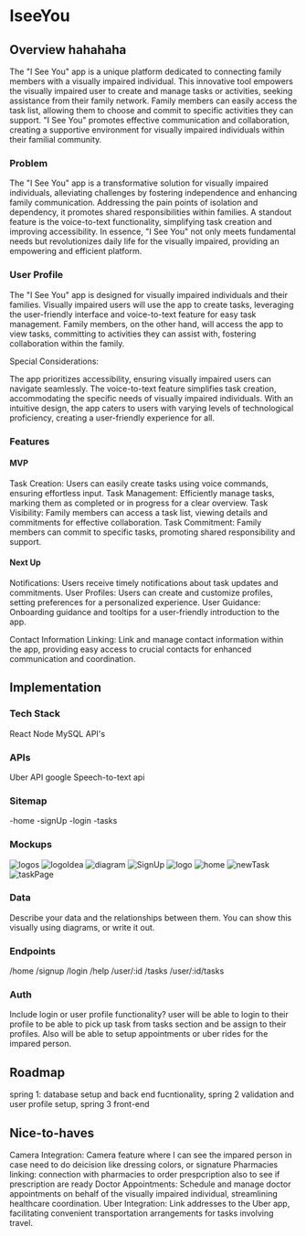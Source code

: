 # IseeYou

## Overview hahahaha

The "I See You" app is a unique platform dedicated to connecting family members with a visually impaired individual. This innovative tool empowers the visually impaired user to create and manage tasks or activities, seeking assistance from their family network. Family members can easily access the task list, allowing them to choose and commit to specific activities they can support. "I See You" promotes effective communication and collaboration, creating a supportive environment for visually impaired individuals within their familial community.

### Problem

The "I See You" app is a transformative solution for visually impaired individuals, alleviating challenges by fostering independence and enhancing family communication. Addressing the pain points of isolation and dependency, it promotes shared responsibilities within families. A standout feature is the voice-to-text functionality, simplifying task creation and improving accessibility. In essence, "I See You" not only meets fundamental needs but revolutionizes daily life for the visually impaired, providing an empowering and efficient platform.

### User Profile

The "I See You" app is designed for visually impaired individuals and their families. Visually impaired users will use the app to create tasks, leveraging the user-friendly interface and voice-to-text feature for easy task management. Family members, on the other hand, will access the app to view tasks, committing to activities they can assist with, fostering collaboration within the family.

Special Considerations:

The app prioritizes accessibility, ensuring visually impaired users can navigate seamlessly. The voice-to-text feature simplifies task creation, accommodating the specific needs of visually impaired individuals. With an intuitive design, the app caters to users with varying levels of technological proficiency, creating a user-friendly experience for all.

### Features

#### MVP
Task Creation:
Users can easily create tasks using voice commands, ensuring effortless input.
Task Management:
Efficiently manage tasks, marking them as completed or in progress for a clear overview.
Task Visibility:
Family members can access a task list, viewing details and commitments for effective collaboration.
Task Commitment:
Family members can commit to specific tasks, promoting shared responsibility and support.

#### Next Up
Notifications:
Users receive timely notifications about task updates and commitments.
User Profiles:
Users can create and customize profiles, setting preferences for a personalized experience.
User Guidance:
Onboarding guidance and tooltips for a user-friendly introduction to the app.

Contact Information Linking:
Link and manage contact information within the app, providing easy access to crucial contacts for enhanced communication and coordination.

## Implementation

### Tech Stack

React
Node
MySQL
API's

### APIs

Uber API
google Speech-to-text api 

### Sitemap

-home
-signUp
-login
-tasks


### Mockups

![logos](./src/assets/screenshots/Screenshot%202023-11-14%20at%202.55.33%20PM.png)
![logoIdea](./src/assets/screenshots/Screenshot%202023-11-14%20at%202.55.46%20PM.png)
![diagram](./src/assets/screenshots/Screenshot%202023-11-14%20at%2011.08.42%20PM.png)
![SignUp](./src/assets/screenshots/Screenshot%202023-11-18%20at%203.48.22%20PM.png)
![logo](./src/assets/screenshots/Screenshot%202023-11-18%20at%203.48.33%20PM.png)
![home](./src/assets/screenshots/Screenshot%202023-11-18%20at%203.48.04%20PM.png)
![newTask](./src/assets/screenshots/Screenshot%202023-11-18%20at%205.36.23%20PM.png)
![taskPage](./src/assets/screenshots/Screenshot%202023-11-18%20at%206.04.29%20PM.png)
### Data

Describe your data and the relationships between them. You can show this visually using diagrams, or write it out. 

### Endpoints

/home
/signup
/login
/help
/user/:id
/tasks
/user/:id/tasks



### Auth

Include login or user profile functionality? user will be able to login to their profile to be able to pick up task from tasks section and be assign to their profiles. Also will be able to setup appointments or uber rides for the impared person.


## Roadmap

spring 1: database setup and back end fucntionality, spring 2 validation and user profile setup, spring 3 front-end 

## Nice-to-haves
Camera Integration:
Camera feature where I can  see the impared person in case need to do deicision like dressing colors, or signature 
Pharmacies linking:
connection with pharmacies to order prespcription also to see if prescription are ready
Doctor Appointments:
Schedule and manage doctor appointments on behalf of the visually impaired individual, streamlining healthcare coordination.
Uber Integration:
Link addresses to the Uber app, facilitating convenient transportation arrangements for tasks involving travel.